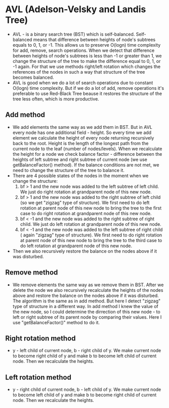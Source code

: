 # AVL (Adelson-Velsky and Landis Tree)
- AVL - is a binary search tree (BST) which is self-balanced. Self-balanced means that difference between heights of node's subtrees equals to 0, 1, or -1. This allows us to preserve O(logn) time complexity for add, remove, search operations. When we detect that difference between heights of node's subtrees is less than -1 or greater than 1, we change the structure of the tree to make the difference equal to 0, 1, or -1 again. For that we use methods right/left rotation which changes the references of the nodes in such a way that structure of the tree becomes balanced.
- AVL is good when we do a lot of search operations due to constant O(logn) time complexity. But if we do a lot of add, remove operations it's preferable to use Red-Black Tree beause it restores the structure of the tree less often, which is more productive.
## Add method
- We add elements the same way as we add them in BST. But in AVL every node has one additional field - height. So every time we add element we calculate the height of every node returning recursively back to the root. Height is the length of the longest path from the current node to the leaf (number of nodes/levels). When we recalculate the height for a node we check balance factor - difference between the heights of left subtree and right subtree of current node (we use getBalanceFactor() method). If the balance conditions are not met, we need to change the structure of the tree to balance it.
- There are 4 possible states of the nodes in the moment when we change the structure:
  1) bf > 1 and the new node was added to the left subtree of left child. We just do right rotation at grandparent node of this new node.
  2) bf > 1 and the new node was added to the right subtree of left child (so we get "zigzag" type of structure). We first need to do left rotation at parent node of this new node to bring the tree to the first case to do right rotation at grandparent node of this new node.
  3) bf < -1 and the new node was added to the right subtree of right child. We just do left rotation at grandparent node of this new node.
  4) bf < -1 and the new node was added to the left subtree of right child ( again "zigzag" type of structure). We first need to do right rotation at parent node of this new node to bring the tree to the third case to do left rotation at grandparent node of this new node.
- Then we also recursively restore the balance on the nodes above if it was disturbed.
## Remove method
- We remove elements the same way as we remove them in BST. After we delete the node we also recursively recalculate the heights of the nodes above and restore the balance on the nodes above if it was disturbed. The algorithm is the same as in add method. But here I detect "zigzag" type of structure in a different way. In add method I knew the value of the new node, so I could determine the dirrection of this new node - to left or right subtree of its parent node by comparing their values. Here I use "getBalanceFactor()" method to do it.
## Right rotation method
- y - left child of current node, b - right child of y. We make current node to become right child of y and make b to become left child of current node. Then we recalculate the heights.
## Left rotation method
- y - right child of current node, b - left child of y. We make current node to become left child of y and make b to become right child of current node. Then we recalculate the heights.
